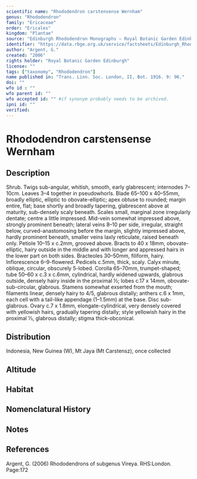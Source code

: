 ```yaml
---
scientific name: "Rhododendron carstensense Wernham"
genus: "Rhododendron"
family: "Ericaceae"
order: "Ericales"
kingdom: "Plantae"
source: "Edinburgh Rhododendron Monographs – Royal Botanic Garden Edinburgh"
identifier: "https://data.rbge.org.uk/service/factsheets/Edinburgh_Rhododendron_Monographs.xhtml"
author: "Argent, G."
created: "2006"
rights holder: "Royal Botanic Garden Edinburgh"
license: ""
tags: ["taxonomy", "Rhododendron"]
name published in: "Trans. Linn. Soc. London, II, Bot. 1916. 9: 96."
doi: ""
wfo id : ""
wfo parent id: ""
wfo accepted id: "" #if synonym probably needs to be archived.                      
ipni id: ""
verified:
---
```


                       

# Rhododendron carstensense Wernham

## Description
Shrub. Twigs sub-angular, whitish, smooth, early glabrescent; internodes 7–10cm. Leaves 3–4 together in pseudowhorls. Blade 65–100 x 40–55mm, broadly elliptic, elliptic to obovate-elliptic; apex obtuse to rounded; margin entire, flat; base shortly and broadly tapering, glabrescent above at maturity, sub-densely scaly beneath. Scales small, marginal zone irregularly dentate; centre a little impressed. Mid-vein somewhat impressed above, strongly prominent beneath; lateral veins 8–10 per side, irregular, straight below, curved-anastomosing before the margin, slightly impressed above, hardly prominent beneath, smaller veins laxly reticulate, raised beneath only. Petiole 10–15 x c.2mm, grooved above. Bracts to 40 x 18mm, obovate-elliptic, hairy outside in the middle and with longer and appressed hairs in the lower part on both sides. Bracteoles 30–50mm, filiform, hairy. Inflorescence 6–9-flowered. Pedicels c.5mm, thick, scaly. Calyx minute, oblique, circular, obscurely 5-lobed. Corolla 65–70mm, trumpet-shaped; tube 50–60 x c.3 x c.6mm, cylindrical, hardly widened upwards, glabrous outside, densely hairy inside in the proximal ½; lobes c.17 x 14mm, obovate-sub-circular, glabrous. Stamens somewhat exserted from the mouth; filaments linear, densely hairy to 4/5, glabrous distally; anthers c.6 x 1mm, each cell with a tail-like appendage (1–1.5mm) at the base. Disc sub-glabrous. Ovary c.7 x 1.8mm, elongate-cylindrical, very densely covered with yellowish hairs, gradually tapering distally; style yellowish hairy in the proximal 1⁄3, glabrous distally; stigma thick-obconical.

## Distribution
Indonesia, New Guinea (W), Mt Jaya (Mt Carstensz), once collected

## Altitude


## Habitat


## Nomenclatural History

                       
## Notes


## References

Argent, G. (2006) Rhododendrons of subgenus Vireya. RHS:London. Page:172
